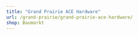 ```yaml
---
title: "Grand Prairie ACE Hardware"
url: /grand-prairie/grand-prairie-ace-hardware/
shop: Baumarkt
---
```

